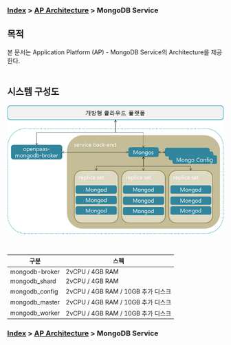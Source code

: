 ### [Index](https://github.com/okpc579/paasta-guide-new/blob/main/README.md) > [AP Architecture](../README.md) > MongoDB Service

## 목적
본 문서는 Application Platform (AP) - MongoDB Service의 Architecture를 제공한다.
<br><br>

## 시스템 구성도
![MongoDB Service Architecture](image/mongodb_architecture.png)

<br>

| 구분  | 스펙 |
|-------|----|
| mongodb-broker | 2vCPU / 4GB RAM |
| mongodb_shard | 2vCPU / 4GB RAM |
| mongodb_config | 2vCPU / 4GB RAM / 10GB 추가 디스크 |
| mongodb_master | 2vCPU / 4GB RAM / 10GB 추가 디스크 |
| mongodb_worker | 2vCPU / 4GB RAM / 10GB 추가 디스크 |



### [Index](https://github.com/okpc579/paasta-guide-new/blob/main/README.md) > [AP Architecture](../README.md) > MongoDB Service
